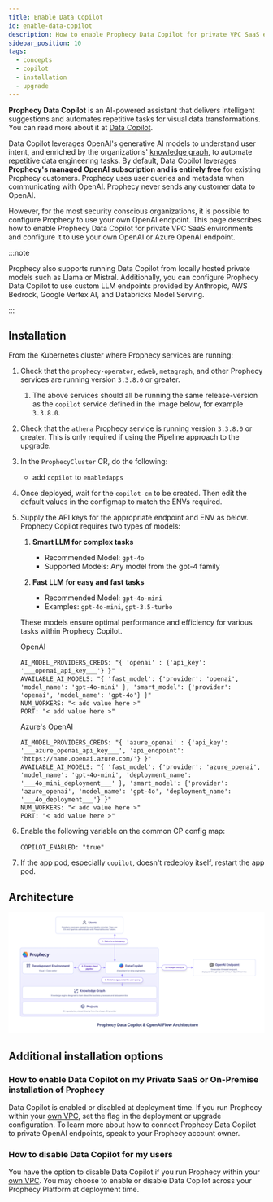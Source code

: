 ```yaml
---
title: Enable Data Copilot
id: enable-data-copilot
description: How to enable Prophecy Data Copilot for private VPC SaaS environments.
sidebar_position: 10
tags:
  - concepts
  - copilot
  - installation
  - upgrade
---
```


**Prophecy Data Copilot** is an AI-powered assistant that delivers intelligent suggestions and automates repetitive tasks for visual data transformations. You can read more about it at [Data Copilot](/concepts/copilot).

Data Copilot leverages OpenAI's generative AI models to understand user intent, and enriched by the organizations' [knowledge graph](/concepts/copilot#knowledge-graph), to automate repetitive data engineering tasks. By default, Data Copilot leverages **Prophecy's managed OpenAI subscription and is entirely free** for existing Prophecy customers. Prophecy uses user queries and metadata when communicating with OpenAI. Prophecy never sends any customer data to OpenAI.

However, for the most security conscious organizations, it is possible to configure Prophecy to use your own OpenAI endpoint. This page describes how to enable Prophecy Data Copilot for private VPC SaaS environments and configure it to use your own OpenAI or Azure OpenAI endpoint.

:::note

Prophecy also supports running Data Copilot from locally hosted private models such as Llama or Mistral. Additionally, you can configure Prophecy Data Copilot to use custom LLM endpoints provided by Anthropic, AWS Bedrock, Google Vertex AI, and Databricks Model Serving.

:::

## Installation

From the Kubernetes cluster where Prophecy services are running:

1. Check that the `prophecy-operator`, `edweb`, `metagraph`, and other Prophecy services are running version `3.3.8.0` or greater.
   1. The above services should all be running the same release-version as the `copilot` service defined in the image below, for example `3.3.8.0`.
2. Check that the `athena` Prophecy service is running version `3.3.8.0` or greater. This is only required if using the Pipeline approach to the upgrade.
3. In the `ProphecyCluster` CR, do the following:

   - add `copilot` to `enabledapps`

4. Once deployed, wait for the `copilot-cm` to be created. Then edit the default values in the configmap to match the ENVs required.
5. Supply the API keys for the appropriate endpoint and ENV as below. Prophecy Copilot requires two types of models:

   1. **Smart LLM for complex tasks**

      - Recommended Model: `gpt-4o`
      - Supported Models: Any model from the gpt-4 family

   2. **Fast LLM for easy and fast tasks**

      - Recommended Model: `gpt-4o-mini`
      - Examples: `gpt-4o-mini`, `gpt-3.5-turbo`

   These models ensure optimal performance and efficiency for various tasks within Prophecy Copilot.

   OpenAI

   ```
   AI_MODEL_PROVIDERS_CREDS: "{ 'openai' : {'api_key': '___openai_api_key___'} }"
   AVAILABLE_AI_MODELS: "{ 'fast_model': {'provider': 'openai', 'model_name': 'gpt-4o-mini' }, 'smart_model': {'provider': 'openai', 'model_name': 'gpt-4o'} }"
   NUM_WORKERS: "< add value here >"
   PORT: "< add value here >"
   ```

   Azure's OpenAI

   ```
   AI_MODEL_PROVIDERS_CREDS: "{ 'azure_openai' : {'api_key': '___azure_openai_api_key___', 'api_endpoint': 'https://name.openai.azure.com/'} }"
   AVAILABLE_AI_MODELS: "{ 'fast_model': {'provider': 'azure_openai', 'model_name': 'gpt-4o-mini', 'deployment_name': '___4o_mini_deployment___' }, 'smart_model': {'provider': 'azure_openai', 'model_name': 'gpt-4o', 'deployment_name': '___4o_deployment___'} }"
   NUM_WORKERS: "< add value here >"
   PORT: "< add value here >"
   ```

6. Enable the following variable on the common CP config map:

   `COPILOT_ENABLED: "true"`

7. If the app pod, especially `copilot`, doesn't redeploy itself, restart the app pod.

## Architecture

![Prophecy Data Copilot & OpenAI Flow Architecture](img/data_copilot_open_ai_flow_architecture.png)

## Additional installation options

### How to enable Data Copilot on my Private SaaS or On-Premise installation of Prophecy

Data Copilot is enabled or disabled at deployment time. If you run Prophecy within your [own VPC](/docs/architecture/deployment/deployment.md#private-saas-customer-vpc), set the flag in the deployment or upgrade configuration. To learn more about how to connect Prophecy Data Copilot to private OpenAI endpoints, speak to your Prophecy account owner.

### How to disable Data Copilot for my users

You have the option to disable Data Copilot if you run Prophecy within your [own VPC](/docs/architecture/deployment/deployment.md#private-saas-customer-vpc). You may choose to enable or disable Data Copilot across your Prophecy Platform at deployment time.
